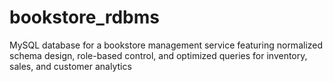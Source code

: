 # bookstore_rdbms
MySQL database for a bookstore management service featuring normalized schema design, role-based control, and optimized queries for inventory, sales, and customer analytics
